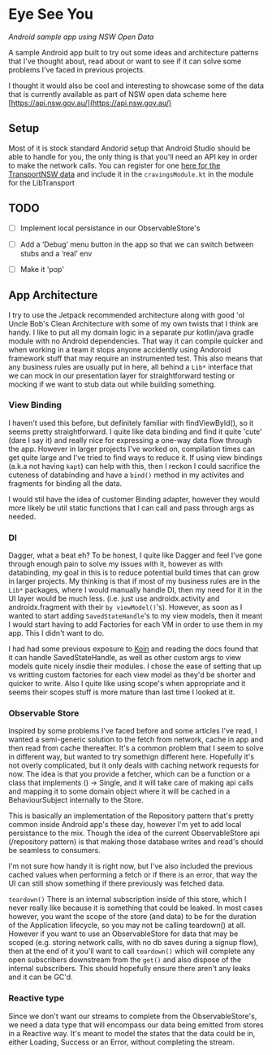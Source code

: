 # Eye See You
<i>Android sample app using NSW Open Data</i>



A sample Android app built to try out some ideas and architecture patterns that I've thought about, read about or want to see if it can solve some problems I've faced in previous projects. 

I thought it would also be cool and interesting to showcase some of the data that is currently available as part of NSW open data scheme here [https://api.nsw.gov.au/](https://api.nsw.gov.au/) 


## Setup

Most of it is stock standard Andorid setup that Android Studio should be able to handle for you, the only thing is that you'll need an API key in order to make the network calls. You can register for one [here for the TransportNSW data](https://opendata.transport.nsw.gov.au/) and include it in the `cravingsModule.kt` in the module for the LibTransport


## TODO

- [ ] Implement local persistance in our ObservableStore's
- [ ] Add a ‘Debug’ menu button in the app so that we can switch between stubs and a ‘real’ env
- [ ] Make it 'pop'


## App Architecture

I try to use the Jetpack recommended architecture along with good 'ol Uncle Bob's Clean Architecture with some of my own twists that I think are handy. I like to put all my domain logic in a separate pur kotlin/java gradle module with no Android dependencies. That way it can compile quicker and when working in a team it stops anyone accidently using Andoroid framework stuff that may require an instrumented test. This also means that any business rules are usually put in here, all behind a `Lib*` interface that we can mock in our presentation layer for straightforward testing or mocking if we want to stub data out while building something.

### View Binding

I haven't used this before, but definitely familiar with findViewById(), so it seems pretty straightforward. I quite like data binding and find it quite 'cute' (dare I say it) and really nice for expressing a one-way data flow through the app. However in larger projects I've worked on, compilation times can get quite large and I've tried to find ways to reduce it. If using view bindings (a.k.a not having `kapt`) can help with this, then I reckon I could sacrifice the cuteness of databinding and have a `bind()` method in my activites and fragments for binding all the data.

I would stil have the idea of customer Binding adapter, however they would more likely be util static functions that I can call and pass through args as needed.

### DI

Dagger, what a beat eh? To be honest, I quite like Dagger and feel I've gone through enough pain to solve my issues with it, however as with databinding, my goal in this is to reduce potential build times that can grow in larger projects. My thinking is that if most of my business rules are in the `Lib*` packages, where I would manually handle DI, then my need for it in the UI layer would be much less. (i.e. just use androidx.activity and androidx.fragment with their `by viewModel()`'s). However, as soon as I wanted to start adding `SavedStateHandle`'s to my view models, then it meant I would start having to add Factories for each VM in order to use them in my app. This I didn't want to do. 

I had had some previous exposure to [Koin](https://insert-koin.io/) and reading the docs found that it can handle SavedStateHandle, as well as other custom args to view models quite nicely insdie their modules. I chose the ease of setting that up vs writting custom factories for each view model as they'd be shorter and quicker to write. Also I quite like using scope's when appropriate and it seems their scopes stuff is more mature than last time I looked at it.


### Observable Store

Inspired by some problems I've faced before and some articles I've read, I wanted a semi-generic solution to the fetch from network, cache in app and then read from cache thereafter. It's a common problem that I seem to solve in different way, but wanted to try somethign different here. Hopefully it's not overly complicated, but it only deals with caching network requests for now. The idea is that you provide a fetcher, which can be a function or a class that implements () -> Single<T>, and it will take care of making api calls and mapping it to some domain object where it will be cached in a BehaviourSubject internally to the Store. 

This is basically an implementation of the Repository pattern that's pretty common inside Android app's these day, however I'm yet to add local persistance to the mix. Though the idea of the current ObservableStore api (/repository pattern) is that making those database writes and read's should be seamless to consumers. 

I'm not sure how handy it is right now, but I've also included the previous cached values when performing a fetch or if there is an error, that way the UI can still show something if there previously was fetched data. 

`teardown()` There is an internal subscription inside of this store, which I never really like because it is something that could be leaked. In most cases however, you want the scope of the store (and data) to be for the duration of the Application lifecycle, so you may not be calling teardown() at all. However if you want to use an ObservableStore for data that may be scoped (e.g. storing network calls, with no db saves during a signup flow), then at the end of it you'll want to call `teardown()` which will complete any open subscribers downstream from the `get()` and also dispose of the internal subscribers. This should hopefully ensure there aren't any leaks and it can be GC'd.


### Reactive type

Since we don't want our streams to complete from the ObservableStore's, we need a data type that will encompass our data being emitted from stores in a Reactive way. It's meant to model the states that the data could be in, either Loading, Success or an Error, without completing the stream. 
